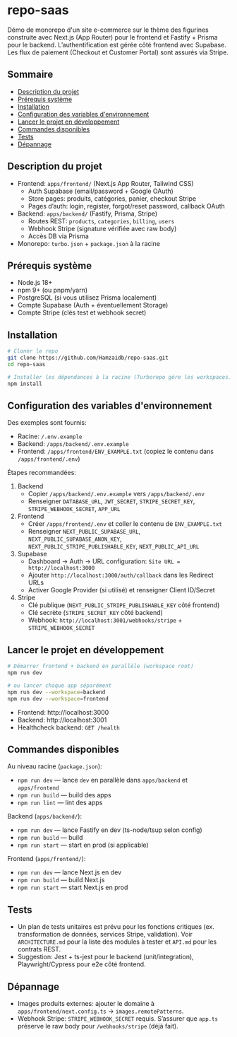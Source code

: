 # repo-saas

Démo de monorepo d'un site e-commerce sur le thème des figurines construite avec Next.js (App Router) pour le frontend et Fastify + Prisma pour le backend. L’authentification est gérée côté frontend avec Supabase. Les flux de paiement (Checkout et Customer Portal) sont assurés via Stripe.

## Sommaire
- [Description du projet](#description-du-projet)
- [Prérequis système](#prérequis-système)
- [Installation](#installation)
- [Configuration des variables d'environnement](#configuration-des-variables-denvironnement)
- [Lancer le projet en développement](#lancer-le-projet-en-développement)
- [Commandes disponibles](#commandes-disponibles)
- [Tests](#tests)
- [Dépannage](#dépannage)

## Description du projet
- Frontend: `apps/frontend/` (Next.js App Router, Tailwind CSS)
  - Auth Supabase (email/password + Google OAuth)
  - Store pages: produits, catégories, panier, checkout Stripe
  - Pages d’auth: login, register, forgot/reset password, callback OAuth
- Backend: `apps/backend/` (Fastify, Prisma, Stripe)
  - Routes REST: `products`, `categories`, `billing`, `users`
  - Webhook Stripe (signature vérifiée avec raw body)
  - Accès DB via Prisma
- Monorepo: `turbo.json` + `package.json` à la racine

## Prérequis système
- Node.js 18+
- npm 9+ (ou pnpm/yarn)
- PostgreSQL (si vous utilisez Prisma localement)
- Compte Supabase (Auth + éventuellement Storage)
- Compte Stripe (clés test et webhook secret)

## Installation
```bash
# Cloner le repo
git clone https://github.com/Hamzaidb/repo-saas.git
cd repo-saas

# Installer les dépendances à la racine (Turborepo gère les workspaces)
npm install
```

## Configuration des variables d'environnement
Des exemples sont fournis:
- Racine: `/.env.example`
- Backend: `/apps/backend/.env.example`
- Frontend: `/apps/frontend/ENV_EXAMPLE.txt` (copiez le contenu dans `/apps/frontend/.env`)

Étapes recommandées:
1. Backend
   - Copier `/apps/backend/.env.example` vers `/apps/backend/.env`
   - Renseigner `DATABASE_URL`, `JWT_SECRET`, `STRIPE_SECRET_KEY`, `STRIPE_WEBHOOK_SECRET`, `APP_URL`
2. Frontend
   - Créer `/apps/frontend/.env` et coller le contenu de `ENV_EXAMPLE.txt`
   - Renseigner `NEXT_PUBLIC_SUPABASE_URL`, `NEXT_PUBLIC_SUPABASE_ANON_KEY`, `NEXT_PUBLIC_STRIPE_PUBLISHABLE_KEY`, `NEXT_PUBLIC_API_URL`
3. Supabase
   - Dashboard → Auth → URL configuration: `Site URL = http://localhost:3000`
   - Ajouter `http://localhost:3000/auth/callback` dans les Redirect URLs
   - Activer Google Provider (si utilisé) et renseigner Client ID/Secret
4. Stripe
   - Clé publique (`NEXT_PUBLIC_STRIPE_PUBLISHABLE_KEY` côté frontend)
   - Clé secrète (`STRIPE_SECRET_KEY` côté backend)
   - Webhook: `http://localhost:3001/webhooks/stripe` + `STRIPE_WEBHOOK_SECRET`

## Lancer le projet en développement
```bash
# Démarrer frontend + backend en parallèle (workspace root)
npm run dev

# ou lancer chaque app séparément
npm run dev --workspace=backend
npm run dev --workspace=frontend
```
- Frontend: http://localhost:3000
- Backend:  http://localhost:3001
- Healthcheck backend: `GET /health`

## Commandes disponibles
Au niveau racine (`package.json`):
- `npm run dev` — lance `dev` en parallèle dans `apps/backend` et `apps/frontend`
- `npm run build` — build des apps
- `npm run lint` — lint des apps

Backend (`apps/backend/`):
- `npm run dev` — lance Fastify en dev (ts-node/tsup selon config)
- `npm run build` — build
- `npm run start` — start en prod (si applicable)

Frontend (`apps/frontend/`):
- `npm run dev` — lance Next.js en dev
- `npm run build` — build Next.js
- `npm run start` — start Next.js en prod

## Tests
- Un plan de tests unitaires est prévu pour les fonctions critiques (ex. transformation de données, services Stripe, validation). Voir `ARCHITECTURE.md` pour la liste des modules à tester et `API.md` pour les contrats REST.
- Suggestion: Jest + ts-jest pour le backend (unit/integration), Playwright/Cypress pour e2e côté frontend.

## Dépannage
- Images produits externes: ajouter le domaine à `apps/frontend/next.config.ts` → `images.remotePatterns`.
- Webhook Stripe: `STRIPE_WEBHOOK_SECRET` requis. S’assurer que `app.ts` préserve le raw body pour `/webhooks/stripe` (déjà fait).
